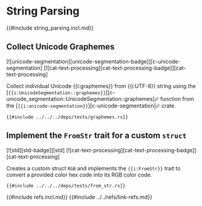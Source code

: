 # String Parsing

{{#include string_parsing.incl.md}}

## Collect Unicode Graphemes

[![unicode-segmentation][unicode-segmentation-badge]][c-unicode-segmentation]  [![cat-text-processing][cat-text-processing-badge]][cat-text-processing]

Collect individual Unicode {{i:graphemes}} from {{i:UTF-8}} string using the [`{{i:UnicodeSegmentation::graphemes}}`][c-unicode_segmentation::UnicodeSegmentation::graphemes]⮳ function from the [`{{i:unicode-segmentation}}`][c-unicode-segmentation]⮳ crate.

```rust,editable
{{#include ../../../deps/tests/graphemes.rs}}
```

## Implement the `FromStr` trait for a custom `struct`

[![std][std-badge]][std]  [![cat-text-processing][cat-text-processing-badge]][cat-text-processing]

Creates a custom struct `RGB` and implements the `{{i:FromStr}}` trait to convert a provided color hex code into its RGB color code.

```rust,editable
{{#include ../../../deps/tests/from_str.rs}}
```

{{#include refs.incl.md}}
{{#include ../../refs/link-refs.md}}
